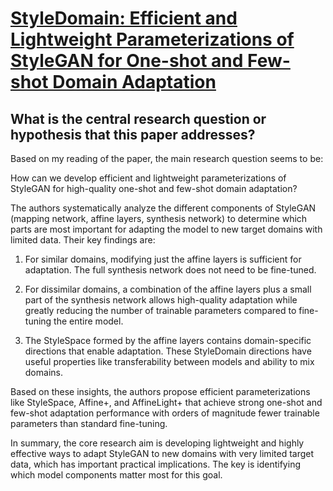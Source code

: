 # [StyleDomain: Efficient and Lightweight Parameterizations of StyleGAN for   One-shot and Few-shot Domain Adaptation](https://arxiv.org/abs/2212.10229)

## What is the central research question or hypothesis that this paper addresses?

 Based on my reading of the paper, the main research question seems to be: 

How can we develop efficient and lightweight parameterizations of StyleGAN for high-quality one-shot and few-shot domain adaptation?

The authors systematically analyze the different components of StyleGAN (mapping network, affine layers, synthesis network) to determine which parts are most important for adapting the model to new target domains with limited data. Their key findings are:

1) For similar domains, modifying just the affine layers is sufficient for adaptation. The full synthesis network does not need to be fine-tuned.

2) For dissimilar domains, a combination of the affine layers plus a small part of the synthesis network allows high-quality adaptation while greatly reducing the number of trainable parameters compared to fine-tuning the entire model. 

3) The StyleSpace formed by the affine layers contains domain-specific directions that enable adaptation. These StyleDomain directions have useful properties like transferability between models and ability to mix domains.

Based on these insights, the authors propose efficient parameterizations like StyleSpace, Affine+, and AffineLight+ that achieve strong one-shot and few-shot adaptation performance with orders of magnitude fewer trainable parameters than standard fine-tuning.

In summary, the core research aim is developing lightweight and highly effective ways to adapt StyleGAN to new domains with very limited target data, which has important practical implications. The key is identifying which model components matter most for this goal.
